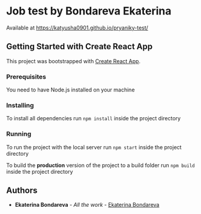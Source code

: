 # Job test by Bondareva Ekaterina

Available at https://katyusha0901.github.io/pryaniky-test/

## Getting Started with Create React App

This project was bootstrapped with [Create React App](https://github.com/facebook/create-react-app).

### Prerequisites

You need to have Node.js installed on your machine

### Installing

To install all dependencies run `npm install` inside the project directory

### Running

To run the project with the local server run `npm start` inside the project directory

To build the **production** version of the project to a build folder run `npm build` inside the project directory

## Authors

- **Ekaterina Bondareva** - _All the work_ - [Ekaterina Bondareva](https://github.com/Katyusha0901)

